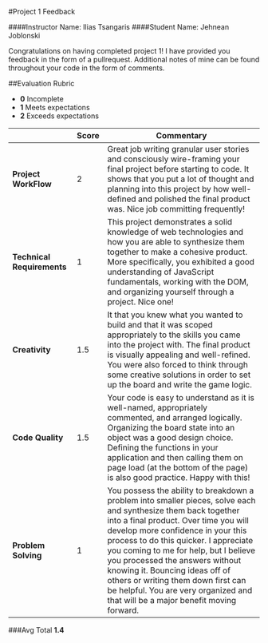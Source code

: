 #Project 1 Feedback

####Instructor Name: Ilias Tsangaris
####Student Name: Jehnean Joblonski

Congratulations on having completed project 1! I have provided you feedback in the form of a pullrequest. Additional notes of mine can be found throughout your code in the form of comments.

##Evaluation Rubric

* **0** Incomplete
* **1** Meets expectations
* **2** Exceeds expectations

| | Score | Commentary |
|---|---|---|
| **Project WorkFlow** | 2 | Great job writing granular user stories and consciously wire-framing your final project before starting to code. It shows that you put a lot of thought and planning into this project by how well-defined and polished the final product was. Nice job committing frequently!  |
| **Technical Requirements** | 1 | This project demonstrates a solid knowledge of web technologies and how you are able to synthesize them together to make a cohesive product. More specifically, you exhibited a good understanding of JavaScript fundamentals, working with the DOM, and organizing yourself through a project. Nice one! |
| **Creativity** | 1.5 | It that you knew what you wanted to build and that it was scoped appropriately to the skills you came into the project with. The final product is visually appealing and well-refined.  You were also forced to think through some creative solutions in order to set up the board and write the game logic. |
| **Code Quality** | 1.5 | Your code is easy to understand as it is well-named, appropriately commented, and arranged logically. Organizing the board state into an object was a good design choice. Defining the functions in your application and then calling them on page load (at the bottom of the page) is also good practice. Happy with this! |
| **Problem Solving** | 1 | You possess the ability to breakdown a problem into smaller pieces, solve each and synthesize them back together into a final product. Over time you will develop more confidence in your this process to do this quicker. I appreciate you coming to me for help, but I believe you processed the answers without knowing it. Bouncing ideas off of others or writing them down first can be helpful. You are very organized and that will be a major benefit moving forward. |


###Avg Total **1.4**